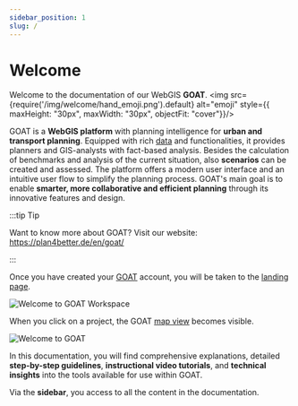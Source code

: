 ```yaml
---
sidebar_position: 1
slug: /
---
```


# Welcome 

Welcome to the documentation of our WebGIS **GOAT**. <img src={require('/img/welcome/hand_emoji.png').default} alt="emoji" style={{ maxHeight: "30px", maxWidth: "30px", objectFit: "cover"}}/> 

GOAT is a **WebGIS platform** with planning intelligence for **urban and transport planning**. Equipped with rich [data](../data/data_basis) and functionalities, it provides planners and GIS-analysts with fact-based analysis. Besides the calculation of benchmarks and analysis of the current situation, also **scenarios** can be created and assessed. The platform offers a modern user interface and an intuitive user flow to simplify the planning process. GOAT's main goal is to enable **smarter, more collaborative and efficient planning** through its innovative features and design. 

:::tip Tip

Want to know more about GOAT? Visit our website: https://plan4better.de/en/goat/

:::

Once you have created your [GOAT](https://goat.plan4better.de/login) account, you will be taken to the [landing page](../workspace/home).

![Welcome to GOAT Workspace](/img/workspace/home/home_general.png "Geo Open Accessibility Tool - GOAT- Workspace")

When you click on a project, the GOAT [map view](../map/interface_overview) becomes visible.

![Welcome to GOAT](/img/welcome/welcome_2.png "Geo Open Accessibility Tool - GOAT")


In this documentation, you will find comprehensive explanations, detailed **step-by-step guidelines**, **instructional video tutorials**, and **technical insights** into the tools available for use within GOAT.

Via the **sidebar**, you access to all the content in the documentation.
